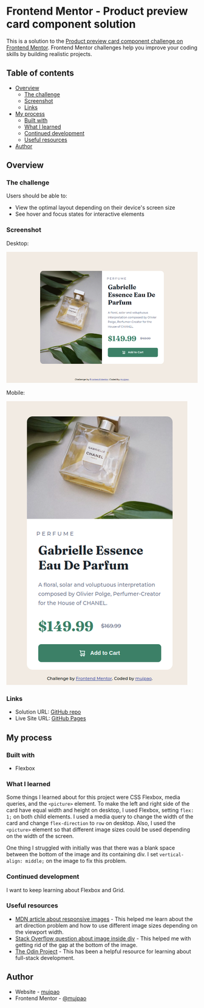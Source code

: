 # Frontend Mentor - Product preview card component solution

This is a solution to the [Product preview card component challenge on Frontend Mentor](https://www.frontendmentor.io/challenges/product-preview-card-component-GO7UmttRfa). Frontend Mentor challenges help you improve your coding skills by building realistic projects. 

## Table of contents

- [Overview](#overview)
  - [The challenge](#the-challenge)
  - [Screenshot](#screenshot)
  - [Links](#links)
- [My process](#my-process)
  - [Built with](#built-with)
  - [What I learned](#what-i-learned)
  - [Continued development](#continued-development)
  - [Useful resources](#useful-resources)
- [Author](#author)

## Overview

### The challenge

Users should be able to:

- View the optimal layout depending on their device's screen size
- See hover and focus states for interactive elements

### Screenshot

Desktop:

![](./solution-images/solution-desktop.png)

Mobile:

![](./solution-images/solution-mobile.png)

### Links

- Solution URL: [GitHub repo](https://github.com/mujpao/product-preview-card-component)
- Live Site URL: [GitHub Pages](https://mujpao.github.io/product-preview-card-component/)

## My process

### Built with

- Flexbox

### What I learned

Some things I learned about for this project were CSS Flexbox, media queries, and the `<picture>` element.
To make the left and right side of the card have equal width and height on desktop, I used Flexbox, setting `flex: 1;` on both child elements.
I used a media query to change the width of the card and change `flex-direction` to `row` on desktop.
Also, I used the `<picture>` element so that different image sizes could be used depending on the width of the screen.

One thing I struggled with initially was that there was a blank space between the bottom of the image and its containing div. I set `vertical-align: middle;` on the image to fix this problem.

### Continued development

I want to keep learning about Flexbox and Grid.

### Useful resources

- [MDN article about responsive images](https://developer.mozilla.org/en-US/docs/Learn/HTML/Multimedia_and_embedding/Responsive_images) - This helped me learn about the art direction problem and how to use different image sizes depending on the viewport width.
- [Stack Overflow question about image inside div](https://stackoverflow.com/questions/5804256/image-inside-div-has-extra-space-below-the-image) - This helped me with getting rid of the gap at the bottom of the image.
- [The Odin Project](https://www.theodinproject.com/) - This has been a helpful resource for learning about full-stack development.

## Author

- Website - [mujpao](https://github.com/mujpao)
- Frontend Mentor - [@mujpao](https://www.frontendmentor.io/profile/mujpao)
